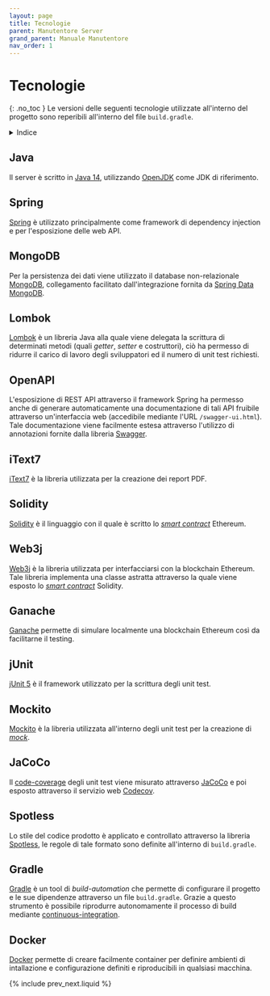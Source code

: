 ```yaml
---
layout: page
title: Tecnologie
parent: Manutentore Server
grand_parent: Manuale Manutentore
nav_order: 1
---
```


# Tecnologie
{: .no_toc }
Le versioni delle seguenti tecnologie utilizzate all'interno del progetto sono reperibili all'interno del file `build.gradle`.

<details closed markdown="block">
  <summary>
    Indice
  </summary>
  {: .text-delta }
1. TOC
{:toc}
</details>

## Java

Il server è scritto in [Java 14](https://docs.oracle.com/en/java/javase/14/), utilizzando [OpenJDK](https://adoptopenjdk.net/) come JDK di riferimento.

## Spring

[Spring](https://spring.io/projects/) è utilizzato principalmente come framework di dependency injection e per l'esposizione delle web API.

## MongoDB

Per la persistenza dei dati viene utilizzato il database non-relazionale [MongoDB](https://docs.mongodb.com/), collegamento facilitato dall'integrazione fornita da [Spring Data MongoDB](https://spring.io/projects/spring-data-mongodb).

## Lombok

[Lombok](https://projectlombok.org/) è un libreria Java alla quale viene delegata la scrittura di determinati metodi (quali _getter_, _setter_ e costruttori), ciò ha permesso di ridurre il carico di lavoro degli sviluppatori ed il numero di unit test richiesti.

## OpenAPI

L'esposizione di REST API attraverso il framework Spring ha permesso anche di generare automaticamente una documentazione di tali API fruibile attraverso un'interfaccia web (accedibile mediante l'URL `/swagger-ui.html`). Tale documentazione viene facilmente estesa attraverso l'utilizzo di annotazioni fornite dalla libreria [Swagger](https://github.com/swagger-api/swagger-core/wiki).

## iText7

[iText7](https://kb.itextsupport.com/home/it7kb) è la libreria utilizzata per la creazione dei report PDF.

## Solidity

[Solidity](https://soliditylang.org/) è il linguaggio con il quale è scritto lo [_smart contract_](/glossario#smart-contract) Ethereum.

## Web3j

[Web3j](https://github.com/web3j/web3j) è la libreria utilizzata per interfacciarsi con la blockchain Ethereum. Tale libreria implementa una classe astratta attraverso la quale viene esposto lo [_smart contract_](/glossario#smart-contract) Solidity.

## Ganache

[Ganache](https://www.trufflesuite.com/ganache) permette di simulare localmente una blockchain Ethereum così da facilitarne il testing.

## jUnit

[jUnit 5](https://junit.org/junit5/) è il framework utilizzato per la scrittura degli unit test.

## Mockito

[Mockito](https://site.mockito.org/) è la libreria utilizzata all'interno degli unit test per la creazione di [_mock_](/glossario#mock).

## JaCoCo

Il [code-coverage](/glossario#code-coverage) degli unit test viene misurato attraverso [JaCoCo](https://www.jacoco.org/jacoco/) e poi esposto attraverso il servizio web [Codecov](https://app.codecov.io/gh/SwevenSoftware/BlockCOVID-server).

## Spotless

Lo stile del codice prodotto è applicato e controllato attraverso la libreria [Spotless](https://github.com/diffplug/spotless), le regole di tale formato sono definite all'interno di `build.gradle`.

## Gradle

[Gradle](https://gradle.org/) è un tool di _build-automation_ che permette di configurare il progetto e le sue dipendenze attraverso un file `build.gradle`. Grazie a questo strumento è possibile riprodurre autonomamente il processo di build mediante [continuous-integration](/glossario#continuous-integration).

## Docker

[Docker](https://www.docker.com/) permette di creare facilmente container per definire ambienti di intallazione e configurazione definiti e riproducibili in qualsiasi macchina.

{% include prev_next.liquid %}
